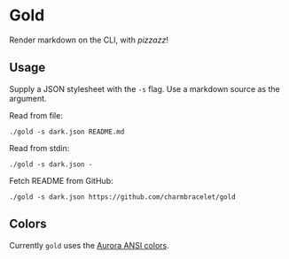 # Gold

Render markdown on the CLI, with _pizzazz_!

## Usage

Supply a JSON stylesheet with the `-s` flag. Use a markdown source as the argument.

Read from file:
```
./gold -s dark.json README.md
```

Read from stdin:
```
./gold -s dark.json -
```

Fetch README from GitHub:
```
./gold -s dark.json https://github.com/charmbracelet/gold
```

## Colors

Currently `gold` uses the [Aurora ANSI colors](https://godoc.org/github.com/logrusorgru/aurora#Index).
